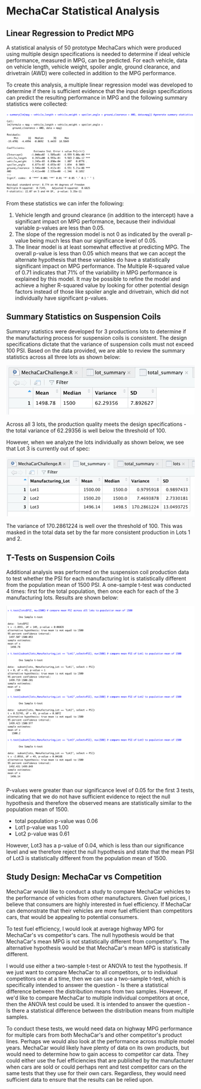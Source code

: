 # MechaCar Statistical Analysis

## Linear Regression to Predict MPG

A statistical analysis of 50 prototype MechaCars which were produced using multiple design specifications is needed to determine if ideal vehicle performance, measured in MPG, can be predicted.  For each vehicle, data on vehicle length, vehicle weight, spoiler angle, ground clearance, and drivetrain (AWD) were collected in addition to the MPG performance.

To create this analysis, a multiple linear regression model was developed to determine if there is sufficient evidence that the input design specifications can predict the resulting performance in MPG and the following summary statistics were collected:

![Summary Statistics](MPG-LinearRegressionSummaryStatistics.png)

From these statistics we can infer the following:

1) Vehicle length and ground clearance (in addition to the intercept) have a significant impact on MPG performance, because their individual variable p-values are less than 0.05. 
2) The slope of the regression model is not 0 as indicated by the overall p-value being much less than our significance level of 0.05.
3) The linear model is at least somewhat effective at predicting MPG.  The overall p-value is less than 0.05 which means that we can accept the alternate hypothesis that these variables do have a statistically significant impact on MPG performance.  The Multiple R-squared value of 0.71 indicates that 71% of the variability in MPG performance is explained by this model. It may be possible to refine the model and achieve a higher R-squared value by looking for other potential design factors instead of those like spoiler angle and drivetrain, which did not individually have significant p-values.

## Summary Statistics on Suspension Coils

Summary statistics were developed for 3 productions lots to determine if the manufacturing process for suspension coils is consistent.  The design specifications dictate that the variance of suspension coils must not exceed 100 PSI.  Based on the data provided, we are able to review the summary statistics across all three lots as shown below:

![Summary Statistics in Total](TotalSummary.png)

Across all 3 lots, the production quality meets the design specifications - the total variance of 62.29356 is well below the threshold of 100.

However, when we analyze the lots individually as shown below, we see that Lot 3 is currently out of spec:

![Summary Statistics by Lot](LotSummary.png)

The variance of 170.2861224 is well over the threshold of 100.  This was masked in the total data set by the far more consistent production in Lots 1 and 2.

## T-Tests on Suspension Coils

Additional analysis was performed on the suspension coil production data to test whether the PSI for each manufacturing lot is statistically different from the population mean of 1500 PSI.  A one-sample t-test was conducted 4 times: first for the total population, then once each for each of the 3 manufacturing lots.  Results are shown below:

![T-test Results](t-tests.png)

P-values were greater than our significance level of 0.05 for the first 3 tests, indicating that we do not have sufficient evidence to reject the null hypothesis and therefore the observed means are statistically similar to the population mean of 1500.
- total population p-value was 0.06
- Lot1 p-value was 1.00
- Lot2 p-value was 0.61

However, Lot3 has a p-value of 0.04, which is less than our significance level and we therefore reject the null hypothesis and state that the mean PSI of Lot3 is statistically different from the population mean of 1500.

## Study Design: MechaCar vs Competition

MechaCar would like to conduct a study to compare MechaCar vehicles to the performance of vehicles from other manufacturers.  Given fuel prices, I believe that consumers are highly interested in fuel efficiency.  If MechaCar can demonstrate that their vehicles are more fuel efficient than competitors cars, that would be appealing to potential consumers.  

To test fuel efficiency, I would look at average highway MPG for MechaCar's vs competitor's cars.  The null hypothesis would be that MechaCar's mean MPG is not statistically different from competitor's.  The alternative hypothesis would be that MechaCar's mean MPG is statistically different.  

I would use either a two-sample t-test or ANOVA to test the hypothesis.  If we just want to compare MechaCar to all competitors, or to individual competitors one at a time, then we can use a two-sample t-test, which is specifically intended to answer the question - Is there a statistical difference between the distribution means from two samples.  However, if we'd like to compare MechaCar to multiple individual competitors at once, then the ANOVA test could be used.  It is intended to answer the question - Is there a statistical difference between the distribution means from multiple samples.

To conduct these tests, we would need data on highway MPG performance for multiple cars from both MechaCar's and other competitor's product lines. Perhaps we would also look at the performance across multiple model years.  MechaCar would likely have plenty of data on its own products, but would need to determine how to gain access to competitor car data.  They could either use the fuel efficiencies that are published by the manufacturer when cars are sold or could perhaps rent and test competitor cars on the same tests that they use for their own cars.  Regardless, they would need sufficient data to ensure that the results can be relied upon.



